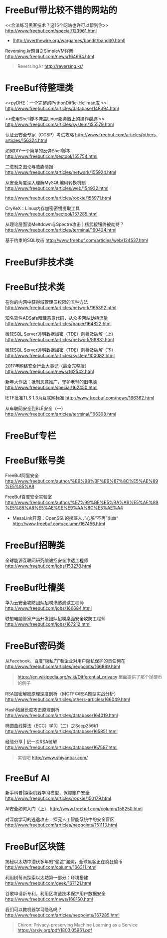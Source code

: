 
# FreeBuf带比较不错的网站的

<<合法练习黑客技术？这15个网站也许可以帮到你>> http://www.freebuf.com/special/123961.html
- [http://overthewire.org/wargames/bandit/bandit0.html]

Reversing.kr题目之SimpleVM详解 http://www.freebuf.com/news/164664.html
> Reversing.kr http://reversing.kr/

# FreeBuf待整理类

<<pyDHE：一个完整的PythonDiffie-Hellman库 >> http://www.freebuf.com/articles/database/148394.html

<<使用Shell脚本掩盖Linux服务器上的操作痕迹 >> http://www.freebuf.com/articles/system/155579.html

认证云安全专家（CCSP）考试攻略 http://www.freebuf.com/articles/others-articles/156324.html

如何DIY一个简单的反弹Shell脚本 http://www.freebuf.com/sectool/155754.html

二进制之图论与威胁情报 http://www.freebuf.com/articles/network/155924.html

从安全角度深入理解MySQL编码转换机制 http://www.freebuf.com/articles/web/154932.html

http://www.freebuf.com/articles/rookie/155971.html

CryKeX：Linux内存加密密钥提取工具 http://www.freebuf.com/sectool/157285.html

从理论层面谈Meltdown与Spectre攻击 | 核武按钮终被劫持？http://www.freebuf.com/articles/terminal/160424.html

基于约束的SQL攻击 http://www.freebuf.com/articles/web/124537.html

# FreeBuf非技术类

# FreeBuf技术类

在你的内网中获得域管理员权限的五种方法 http://www.freebuf.com/articles/network/165392.html

知名软件ADSafe暗藏恶意代码，从众多网站劫持流量 http://www.freebuf.com/articles/paper/164822.html

微软SQL Server透明数据加密（TDE）剖析及破解（上） http://www.freebuf.com/articles/network/99831.html

微软SQL Server透明数据加密（TDE）剖析及破解（下） http://www.freebuf.com/articles/system/100082.html

2017年网络安全行业大事记（最全完整版） http://www.freebuf.com/news/162542.html

新年大作战：抵制恶意推广，守护老爸的旧电脑 http://www.freebuf.com/special/162450.html

IETF批准TLS 1.3为互联网标准 http://www.freebuf.com/news/166362.html

从车联网安全到BLE安全（一） http://www.freebuf.com/articles/terminal/166398.html

# FreeBuf专栏

# FreeBuf账号类

FreeBuf阿里安全 http://www.freebuf.com/author/%E9%98%BF%E9%87%8C%E5%AE%89%E5%85%A8

FreeBuf百度安全实验室 http://www.freebuf.com/author/%E7%99%BE%E5%BA%A6%E5%AE%89%E5%85%A8%E5%AE%9E%E9%AA%8C%E5%AE%A4
- MesaLink开源：OpenSSL的接班人，”心脏“不再”出血“ http://www.freebuf.com/column/167456.html

# FreeBuf招聘类

全球能源互联网研究院诚招安全渗透工程师 http://www.freebuf.com/jobs/153278.html

# FreeBuf吐槽类

华为云安全攻防团队招聘渗透测试工程师 http://www.freebuf.com/jobs/166684.html

联想电脑管家产品开发团队招聘桌面安全攻防工程师 http://www.freebuf.com/jobs/167212.html

# FreeBuf密码类

从Facebook、百度“隐私门”看企业对用户隐私保护的责任何在  http://www.freebuf.com/articles/neopoints/166899.html
> https://en.wikipedia.org/wiki/Differential_privacy 里面提供了那个抛硬币的例子

RSA加密解密原理深度剖析（附CTF中RSA题型实战分析）http://www.freebuf.com/articles/others-articles/166049.html

Hash拓展长度攻击原理剖析 http://www.freebuf.com/articles/database/164019.html

椭圆曲线算法（ECC）学习（二）之Secp256k1 http://www.freebuf.com/articles/database/165851.html

经验分享 | 记一次RSA破解 http://www.freebuf.com/articles/database/167597.html
> 实验吧 http://www.shiyanbar.com/

# FreeBuf AI

新手科普|探索机器学习模型，保障账户安全 http://www.freebuf.com/articles/rookie/150179.html

AI安全如何入门（上） http://www.freebuf.com/column/158250.html

对深度学习的逃逸攻击：探究人工智能系统中的安全盲区 http://www.freebuf.com/articles/neopoints/151113.html

# FreeBuf区块链

揭秘以太坊中潜伏多年的“偷渡”漏洞，全球黑客正在疯狂偷币 http://www.freebuf.com/column/166311.html

利用树莓派探索以太坊第一部分：环境搭建 http://www.freebuf.com/geek/167121.html

谷歌申请新专利，利用区块链技术保护用户数据安全 http://www.freebuf.com/news/168150.html

我们可以教机器学习隐私吗？http://www.freebuf.com/articles/neopoints/167285.html
> Chiron: Privacy-preserving Machine Learning as a Service https://arxiv.org/pdf/1803.05961.pdf
